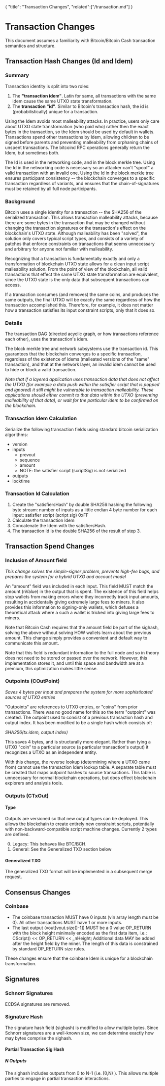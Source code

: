 <div class="cwikmeta">
{
"title": "Transaction Changes",
"related":["/transaction.md"]
} </div>

# Transaction Changes

This document assumes a familiarity with Bitcoin/Bitcoin Cash transaction semantics and structure.

## Transaction Hash Changes (Id and Idem)

### Summary
Transaction identity is split into two roles:
1. The **"transaction idem"**.  Latin for same, all transactions with the same idem cause the same UTXO state transformation.
2. The **transaction "id"**.  Similar to Bitcoin's transaction hash, the id is (probabilistically) unique for a transaction.

Using the Idem avoids most malleability attacks.  In practice, users only care about UTXO state transformation (who paid who) rather then the exact bytes in the transaction, so the Idem should be used by default in wallets.  Transactions spend other transactions by Idem, allowing children to be signed before parents and preventing malleability from orphaning chains of unspent transactions.  The bitcoind RPC operations generally return the Idem, but sometimes both.

The Id is used in the networking code, and in the block merkle tree.  Using the Id in the networking code is necessary so an attacker can't "spoof" a valid transaction with an invalid one.  Using the Id in the block merkle tree ensures participant consistency -- the blockchain converges to a specific transaction regardless of variants, and ensures that the chain-of-signatures must be retained by all full node participants.

### Background

Bitcoin uses a single identity for a transaction -- the SHA256 of the serialized transaction.  This allows transaction malleability attacks, because there are some bytes in the transaction that may be changed without changing the transaction signatures or the transaction's effect on the blockchain's UTXO state.  Although malleability has been "solved", the solution only covers typical script types, and consists of a variety of patches that enforce constraints on transactions that seems unnecessary and arbitrary for anyone not familiar with malleability.  

Recognizing that a transaction is fundamentally exactly and only a transformation of blockchain UTXO state allows for a clean input script malleability solution.  From the point of view of the blockchain, all valid transactions that effect the same UTXO state transformation are equivalent, since the UTXO state is the only data that subsequent transactions can access.

If a transaction consumes (and removes) the same coins, and produces the same outputs, the final UTXO will be exactly the same regardless of how the transaction accomplished this.  Therefore, for example, it does not matter how a transaction satisfies its input constraint scripts, only that it does so.

### Details

The transaction DAG (directed acyclic graph, or how transactions reference each other), uses the transaction's idem.

The block merkle tree and network subsystems use the transaction id.  This guarantees that the blockchain converges to a specific transaction, regardless of the existence of idems (malleated versions of the "same" transaction),  and that at the network layer, an invalid idem cannot be used to hide or block a valid transaction.

*Note that if a layered application uses transaction data that does not affect the UTXO (for example a data push within the satisfier script that is popped and ignored) it still might be vulnerable to transaction malleability.  These applications should either commit to that data within the UTXO (preventing malleability of that data), or wait for the particular idem to be confirmed on the blockchain.*

### Transaction Idem Calculation
Serialize the following transaction fields using standard bitcoin serialization algorithms:
* version
* inputs
	* prevout
	* sequence
	* amount
	* NOTE: the satisfier script (scriptSig) is not serialized
* outputs
* locktime


### Transaction Id Calculation

1. Create the "satisfiersHash" by double SHA256 hashing the following byte stream:
number of inputs as a little endian 4 byte number
for each input:
  satisfier script (script sig)
  0xFF
2. Calculate the transaction Idem
3. Concatenate the Idem with the satisfiersHash.
4. The transaction Id is the double SHA256 of the result of step 3.

## Transaction Spend Changes

### Inclusion of Amount field
*This change solves the simple-signer problem, prevents high-fee bugs, and prepares the system for a hybrid UTXO and account model*

An "amount" field was included in each input.  This field MUST match the amount (nValue) in the output that is spent.  The existence of this field helps stop wallets from making errors where they incorrectly track input amounts, resulting in accidentally giving extremely large fees to miners.  It also provides this information to signing-only wallets, which defuses a theoretical attack where a such a wallet is tricked into giving large fees to miners.

Note that Bitcoin Cash requires that the amount field be part of the sighash, solving the above without solving HOW wallets learn about the previous amount.  This change simply provides a convenient and default way to communicate this amount.

Note that this field is redundant information to the full node and so in theory does not need to be stored or passed over the network.  However, this implementation stores it, and until this space and bandwidth are at a premium, this optimization makes little sense.

### Outpoints (COutPoint)
*Saves 4 bytes per input and prepares the system for more sophisticated sources of UTXO entries*

"Outpoints" are references to UTXO entries, or "coins" from prior transactions.  There was no good name for this so the term "outpoint" was created.  The outpoint used to consist of a previous transaction hash and output index.  It has been modified to be a single hash which consists of:

*SHA256(tx.idem, output index)*

This saves 4 bytes, and is structurally more elegant.  Rather than tying a UTXO "coin" to a particular source (a particular transaction's output) it recognizes a UTXO as an independent entity.

With this change, the reverse lookup (determining where a UTXO came from) cannot use the transaction Idem lookup table.  A separate table must be created that maps outpoint hashes to source transactions.  This table is unnecessary for normal blockchain operations, but does effect blockchain explorers and analysis tools.


### Outputs (CTxOut)

#### Type

Outputs are versioned so that new output types can be deployed.  This allows the blockchain to create entirely new constraint scripts, potentially with non-backward-compatible script machine changes.  Currently 2 types are defined.

0. Legacy: This behaves like BTC/BCH.
1. General: See the Generalized TXO section below 

#### Generalized TXO

The generalized TXO format will be implemented in a subsequent merge request.

## Consensus Changes

### Coinbase
 * The coinbase transaction MUST have 0 inputs (vin array length must be 0).  All other transactions MUST have 1 or more inputs.
 * The last output (vout[vout.size()-1]) MUST be a 0 value OP_RETURN with the block height minimally encoded as the first data item, i.e.:  CScript() << OP_RETURN << _nHeight;  Additional data MAY be added after the height field by the miner.  The length of this data is constrained by standard OP_RETURN size rules.

These changes ensure that the coinbase Idem is unique for a blockchain transformation.
 

## Signatures

### Schnorr Signatures
ECDSA signatures are removed.

### Signature Hash

The signature hash field (sighash) is modified to allow multiple bytes.  Since Schnorr signatures are a well-known size, we can determine exactly how may bytes comprise the sighash.

#### Partial Transaction Sig Hash

##### N Outputs
The sighash includes outputs from 0 to N-1 (i.e. [0,N) ).  This allows multiple parties to engage in partial transaction interactions.
